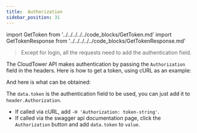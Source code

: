 ```yaml
---
title:  Authorization
sidebar_position: 31
---
```


import GetToken from '../../../../../code_blocks/GetToken.md'
import GetTokenResponse from '../../../../../code_blocks/GetTokenResponse.md'


> Except for login, all the requests need to add the authentication field.

The CloudTower API makes authentication by passing the `Authorization` field in the headers. Here is how to get a token, using cURL as an example:

<GetToken />

And here is what can be obtained:

<GetTokenResponse />

The `data.token` is the authentication field to be used, you can just add it to `header.Authorization`.
* If called via cURL, add `-H 'Authorization: token-string'`.
* If called via the swagger api documentation page, click the `Authorization` button and add `data.token` to `value`.